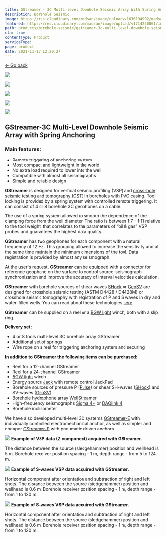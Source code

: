 ```yaml
---
title: GStreamer - 3C Multi-level Downhole Seismic Array With Spring Anchoring
description: Borehole Seismic
image: https://res.cloudinary.com/madsan/image/upload/v1636194992/madsan-stock/IMG_3200_nsgux0.jpg
featured: https://res.cloudinary.com/madsan/image/upload/v1714230061/image4_bxreyq.png
path: products/borehole-seismic/gstreamer-3c-multi-level-downhole-seismic-array-with-spring-anchoring
cta: true
contentType: Product
serviceType: 
page: product
date: 2021-11-17 12:20:27
---
```


[←  Go back](/en/products/borehole-seismic)

[![](https://res.cloudinary.com/madsan/image/upload/v1714230061/image4_bxreyq.png)](https://res.cloudinary.com/madsan/image/upload/v1714230061/image4_bxreyq.png)


<div class="row">
<div class="col-md-3">

[![](https://res.cloudinary.com/madsan/image/upload/v1714230061/image6_alqb0p.jpg)](https://res.cloudinary.com/madsan/image/upload/v1714230061/image6_alqb0p.jpg)

</div>
<div class="col-md-3">

[![](https://res.cloudinary.com/madsan/image/upload/v1714230060/image5_qf7e7w.jpg)](https://res.cloudinary.com/madsan/image/upload/v1714230060/image5_qf7e7w.jpg)

</div>
<div class="col-md-3">

[![](https://res.cloudinary.com/madsan/image/upload/v1714230060/image8_ifr40h.jpg)](https://res.cloudinary.com/madsan/image/upload/v1714230060/image8_ifr40h.jpg)

</div>
<div class="col-md-3">

[![](https://res.cloudinary.com/madsan/image/upload/v1714230060/image7_vtkwvk.jpg)](https://res.cloudinary.com/madsan/image/upload/v1714230060/image7_vtkwvk.jpg)

</div>

</div>

## GStreamer-3C Multi-Level Downhole Seismic Array with Spring Anchoring

### Main features:

*   Remote triggering of anchoring system
*   Most compact and lightweight in the world
*   No extra load required to lower into the well
*   Compatible with almost all seismographs
*   Simple and reliable design


**GStreamer** is designed for vertical seismic profiling (VSP) and [cross-hole seismic testing and tomography (CST)](https://geodevice.ca/info/publications/) in boreholes with PVC casing. Tool locking is provided by a spring system with controlled remote triggering. It can consist of 4 or 8 borehole 3C geophones on a cable.

The use of a spring system allowed to smooth the dependence of the clamping force from the well diameter. The ratio is between 1:7 - 1:11 relative to the tool weight, that correlates to the parameters of “oil & gas” VSP probes and guarantees the highest data quality.

**GStreamer** has two geophones for each component with a natural frequency of 12 Hz. This grouping allowed to increase the sensitivity and at the same time maintain the minimum dimensions of the tool. Data registration is provided by almost any seismograph.

At the user's request, **GStreamer** can be equipped with a connector for reference geophone on the surface to control source-seismograph synchronization and improve the accuracy of interval velocities calculation.

**GStreamer** with borehole sources of shear waves [SHock](https://geodevice.ca/product/shock/) or [GeoSV](https://geodevice.ca/product/geosv/) are designed for crosshole seismic testing (ASTM D4428 / D4428M) or crosshole seismic tomography with registration of P and S waves in dry and water-filled wells. You can read about these technologies [here](https://geodevice.ca/info/publications/).

**GStreamer** can be supplied on a reel or a [BGW light](https://geodevice.ca/product/bgw_light/) winch, both with a slip ring.

**Delivery set:**

*   4 or 8 tools multi-level 3C borehole array GStreamer
*   Additional set of springs
*   Wire rope on a reel for triggering anchoring system and securing


**In addition to GStreamer the following items can be purchased:**

*   Reel for a 12-channel GStreamer
*   Reel for a 24-channel GStreamer
*   [BGW light](https://geodevice.ca/product/bgw_light/) winch
*   Energy source [Jack](https://geodevice.ca/product/jack/) with remote control JackPad
*   Borehole sources of pressure P ([Pulse](https://geodevice.ca/product/pulse/)) or shear SH-waves ([SHock](https://geodevice.ca/product/shock/)) and SV-waves ([GeoSV](https://geodevice.ca/product/geosv/))
*   Borehole hydrophone array [WellStreamer](https://geodevice.ca/product/wellstreamer/)
*   High-frequency seismographs [Sigma 4+](https://geodevice.ca/product/sigma4/) or [DAQlink 4](https://geodevice.ca/product/daqlink4/)
*   Borehole inclinometer


We have also developed multi-level 3C systems [GStreamer-E](https://geodevice.ca/product/gstreamer-e/) with individually controlled electromechanical anchor, as well as simpler and cheaper [GStreamer-P](https://geodevice.ca/product/gstreamer-p/) with pneumatic driven anchors.

![](https://res.cloudinary.com/madsan/image/upload/v1714230060/image2_w0rc5n.jpg)
**Example of VSP data (Z component) acquired with GStreamer.**

The distance between the source (sledgehammer) position and wellhead is 5 m. Borehole receiver position spacing - 1 m, depth range - from 5 to 124 m.

![](https://res.cloudinary.com/madsan/image/upload/v1714230060/image1_zqev80.jpg)
**Example of S-waves VSP data acquired with GStreamer.**

Horizontal component after orientation and subtraction of right and left shots. The distance between the source (sledgehammer) position and wellhead is 0.6 m. Borehole receiver position spacing - 1 m, depth range - from 1 to 120 m.

![](https://res.cloudinary.com/madsan/image/upload/v1714230060/image3_wsibxe.jpg)
**Example of S-waves VSP data acquired with GStreamer.**

Horizontal component after orientation and subtraction of right and left shots. The distance between the source (sledgehammer) position and wellhead is 0.6 m. Borehole receiver position spacing - 1 m, depth range - from 1 to 120 m.

